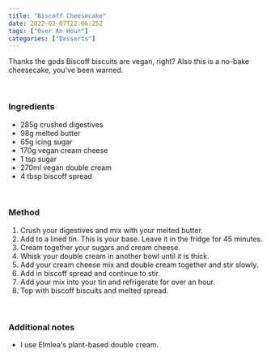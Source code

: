 ```yaml
---
title: "Biscoff Cheesecake"
date: 2022-03-07T22:06:25Z
tags: ["Over An Hour"]
categories: ["Desserts"]
---
```

Thanks the gods Biscoff biscuits are vegan, right? Also this is a no-bake cheesecake, you've been warned.
&nbsp;

&nbsp;
### Ingredients
* 285g crushed digestives
* 98g melted butter
* 65g icing sugar
* 170g vegan cream cheese
* 1 tsp sugar
* 270ml vegan double cream
* 4 tbsp biscoff spread
&nbsp;

&nbsp;
### Method
1. Crush your digestives and mix with your melted butter.
2. Add to a lined tin. This is your base. Leave it in the fridge for 45 minutes.
3. Cream together your sugars and cream cheese.
4. Whisk your double cream in another bowl until it is thick.
5. Add your cream cheese mix and double cream together and stir slowly.
6. Add in biscoff spread and continue to stir.
7. Add your mix into your tin and refrigerate for over an hour.
8. Top with biscoff biscuits and melted spread.
&nbsp;

&nbsp;
### Additional notes
* I use Elmlea's plant-based double cream.

